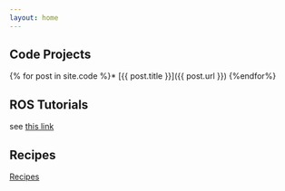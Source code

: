 ```yaml
---
layout: home
---
```


## Code Projects

{% for post in site.code %}* [{{ post.title }}]({{ post.url }})
{%endfor%}

## ROS Tutorials

see [this link](https://danb0b.github.io/projects_ros_tutorial/)

## Recipes

[Recipes]({{site.baseurl}}/recipes)
